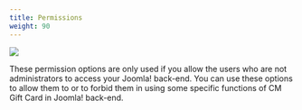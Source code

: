 ```yaml
---
title: Permissions
weight: 90
---
```

![](/images/configuration_11.jpg)

These permission options are only used if you allow the users who are not administrators to access your Joomla! back-end. You can use these options to allow them to or to forbid them in using some specific functions of CM Gift Card in Joomla! back-end.